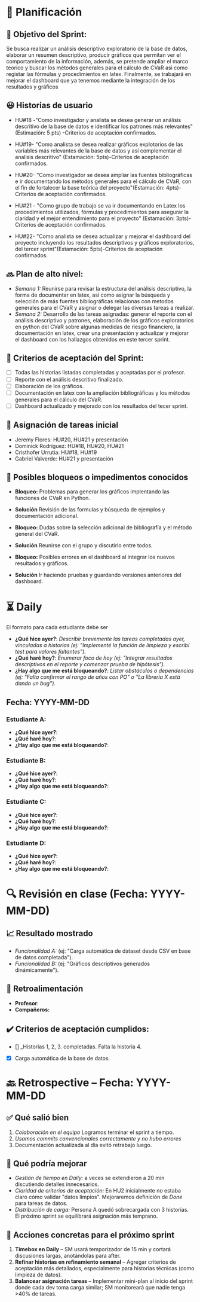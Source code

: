 # 📆  Planificación

## 🎯  Objetivo del Sprint:

Se busca realizar un análisis descriptivo exploratorio de la base de datos, elaborar un resumen descriptivo, producir gráficos que permitan ver el comportamiento de la información, además, se pretende ampliar el marco teorico y buscar los métodos generales para el cálculo de CVaR asi como registar las fórmulas y procedimientos en latex. Finalmente, se trabajará en mejorar el dashboard que ya tenemos mediante la integración de los resultados y gráficos

## 😃  Historias de usuario

- HU#18 -"Como investigador y analista se desea generar un análisis descritivo de la base de datos e identificar los patrones más relevantes"(Estimación: 5 pts) -Criterios de aceptación confirmados.
  
- HU#19- "Como analista se desea realizar gráficos explotorios de las variables más relevantes de la base de datos y así complementar el analisis descritivo" (Estamación: 5pts)-Criterios de aceptación confirmados.

- HU#20- "Como investigador se desea ampliar las fuentes bibliográficas e ir documentando los métodos generales para el cálculo de CVaR, con el fin de fortalecer la base teórica del proyecto"(Estamación: 4pts)-Criterios de aceptación confirmados.

- HU#21 - "Como grupo de trabajo se va ir documentando en Latex los procedimientos utilizados, fórmulas y procedimientos para asegurar la claridad y el mejor entendimiento para el proyecto" (Estamación: 3pts)-Criterios de aceptación confirmados.

- HU#22- "Como analista se desea actualizar y mejorar el dashboard del proyecto incluyendo los resultados descriptivos y gráficos exploratorios, del tercer sprint"(Estamación: 5pts)-Criterios de aceptación confirmados.



## 🔜  Plan de alto nivel:
- *Semana 1:* Reunirse para revisar la estructura del análisis descriptivo, la forma de documentar en latex, asi como asignar la búsqueda y selección de más fuentes bibliográficas relacionas con metodos generales para el CVaR y asignar o delegar las diversas tareas a realizar.
- *Semana 2:* Desarrollo de las tareas asignadas: generar el reporte con el análisis descriptivo y patrones, elaboración de los gráficos exploratorios en python del CVaR sobre algunas medidas de riesgo financiero, la documentación en latex, crear una presentación y actualizar y mejorar el dashboard con los hallazgos obtenidos en este tercer sprint.


## 🥇  Criterios de aceptación del Sprint:
- [ ] Todas las historias listadas completadas y aceptadas por el profesor.
- [ ] Reporte con el análisis descritivo finalizado.
- [ ] Elaboración de los gráficos.
- [ ] Documentación en latex con la ampliación bibliográficas y los métodos generales para el cálculo del CVaR.
- [ ] Dashboard actualizado y mejorado con los resultados del tecer sprint.

## 📌  Asignación de tareas inicial
- Jeremy Flores: HU#20, HU#21 y presentación
- Dominick Rodríguez: HU#18, HU#20, HU#21
- Cristhofer Urrutia: HU#18, HU#19
- Gabriel Valverde: HU#21 y presentación


## 🚫 Posibles bloqueos o impedimentos conocidos

- **Bloqueo:** Problemas para generar los gráficos implentando las funciones de CVaR en Python.
- **Solución** Revisión de las formulas y búsqueda de ejemplos y documentación adicional.
  
- **Bloqueo:** Dudas sobre la selección adicional de bibliografía y el método general del CVaR.
- **Solución** Reunirse con el grupo y discutirlo entre todos. 

- **Bloqueo:** Posibles errores en el dashboard al integrar los nuevos resultados y gráficos.
- **Solución** Ir haciendo pruebas y guardando versiones anteriores del dashboard.


# ⏳  Daily

El formato para cada estudiante debe ser

- **¿Qué hice ayer?**: _Describir brevemente las tareas completadas ayer, vinculadas a historias (ej: "Implementé la función de limpieza y escribí test para valores faltantes")._
- **¿Qué haré hoy?**: _Enumerar foco de hoy (ej: "Integrar resultados descriptivos en el reporte y comenzar prueba de hipótesis")._
- **¿Hay algo que me está bloqueando?**: _Listar obstáculos o dependencias (ej: "Falta confirmar el rango de años con PO" o "La librería X está dando un bug")._



##  Fecha: YYYY-MM-DD

### Estudiante A:
- **¿Qué hice ayer?**:
- **¿Qué haré hoy?**:
- **¿Hay algo que me está bloqueando?**:

### Estudiante B:
- **¿Qué hice ayer?**:
- **¿Qué haré hoy?**:
- **¿Hay algo que me está bloqueando?**:

### Estudiante C:
- **¿Qué hice ayer?**:
- **¿Qué haré hoy?**:
- **¿Hay algo que me está bloqueando?**:

### Estudiante D:
- **¿Qué hice ayer?**:
- **¿Qué haré hoy?**:
- **¿Hay algo que me está bloqueando?**:



# 🔍   Revisión en clase (Fecha: YYYY-MM-DD)



## 📈  Resultado mostrado

- *Funcionalidad A:* (ej: "Carga automática de dataset desde CSV en base de datos completada").
- *Funcionalidad B:* (ej: "Gráficos descriptivos generados dinámicamente").


## :arrows_counterclockwise:  Retroalimentación

- **Profesor**:
- **Compañeros:**


## ✔️  Criterios de aceptación cumplidos:
- [] _Historias 1, 2, 3. completadas. Falta la historia 4.
- [x] Carga automática de la base de datos.


# 🔙  Retrospective – Fecha: YYYY-MM-DD

## :white_check_mark: Qué salió bien
1.  _Colaboración en el equipo_ Logramos terminar el sprint a tiempo.
1.  _Usamos commits convencionales correctamente y no hubo errores_
1.  Documentación actualizada al día evitó retrabajo luego.



## :no_good: Qué podría mejorar

- _Gestión de tiempo en Daily:_ a veces se extendieron a 20 min discutiendo detalles innecesarios.
- _Claridad de criterios de aceptación:_ En HU2 inicialmente no estaba claro cómo validar "datos limpios". Mejoraremos definición de *Done* para tareas de datos.
- _Distribución de carga:_ Persona A quedó sobrecargada con 3 historias. El próximo sprint se equilibrará asignación más temprano.


## :pencil: Acciones concretas  para el próximo sprint
1. **Timebox en Daily** – SM usará temporizador de 15 min y cortará discusiones largas, anotándolas para after.
2. **Refinar historias en refinamiento semanal** – Agregar criterios de aceptación más detallados, especialmente para historias técnicas (como limpieza de datos).
3. **Balancear asignación tareas** – Implementar mini-plan al inicio del sprint donde cada dev toma carga similar; SM monitoreará que nadie tenga >40% de tareas.
